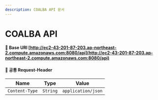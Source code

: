 ```yaml
---
description: COALBA API 문서
---
```


# COALBA API

#### 📌 Base URI  [http://ec2-43-201-87-203.ap-northeast-2.compute.amazonaws.com:8080/api](http://ec2-43-201-87-203.ap-northeast-2.compute.amazonaws.com:8080/api)

#### 📌 공통 Request-Header

| Name           | Type     | Value              |
| -------------- | -------- | ------------------ |
| `Content-Type` | `String` | `application/json` |

